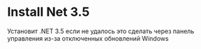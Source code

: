 # Install Net 3.5

Установит .NET 3.5 если не удалось это сделать через панель управления из-за отключенных обновлений Windows
